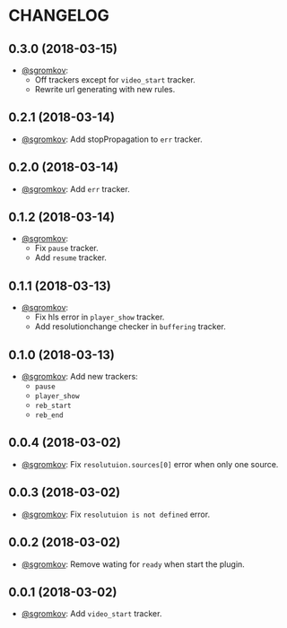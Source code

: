 # CHANGELOG

## 0.3.0 (2018-03-15)
* [@sgromkov](https://github.com/sgromkov/): 
    * Off trackers except for `video_start` tracker.
    * Rewrite url generating with new rules.

## 0.2.1 (2018-03-14)
* [@sgromkov](https://github.com/sgromkov/): Add stopPropagation to `err` tracker.

## 0.2.0 (2018-03-14)
* [@sgromkov](https://github.com/sgromkov/): Add `err` tracker.

## 0.1.2 (2018-03-14)
* [@sgromkov](https://github.com/sgromkov/): 
    * Fix `pause` tracker.
    * Add `resume` tracker.

## 0.1.1 (2018-03-13)
* [@sgromkov](https://github.com/sgromkov/): 
    * Fix hls error in `player_show` tracker.
    * Add resolutionchange checker in `buffering` tracker.

## 0.1.0 (2018-03-13)
* [@sgromkov](https://github.com/sgromkov/): Add new trackers:
    * `pause`
    * `player_show`
    * `reb_start`
    * `reb_end`

## 0.0.4 (2018-03-02)
* [@sgromkov](https://github.com/sgromkov/): Fix `resolutuion.sources[0]` error when only one source.

## 0.0.3 (2018-03-02)
* [@sgromkov](https://github.com/sgromkov/): Fix `resolutuion is not defined` error.

## 0.0.2 (2018-03-02)
* [@sgromkov](https://github.com/sgromkov/): Remove wating for `ready` when start the plugin.

## 0.0.1 (2018-03-02)
* [@sgromkov](https://github.com/sgromkov/): Add `video_start` tracker.
